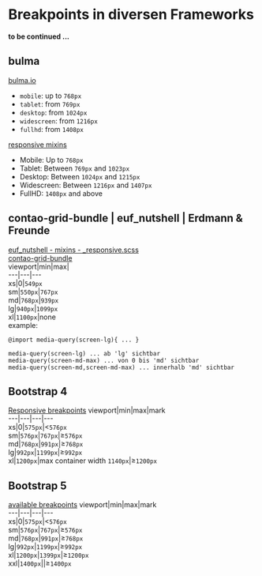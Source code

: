 # Breakpoints in diversen Frameworks  
**to be continued ...**

## bulma  
[bulma.io](https://bulma.io/documentation/overview/responsiveness/#breakpoints)  
* `mobile`: up to `768px`  
* `tablet`: from `769px`  
* `desktop`: from `1024px`  
* `widescreen`: from `1216px`  
* `fullhd`: from `1408px`  

[responsive mixins](https://bulma.io/documentation/utilities/responsive-mixins/)  
* Mobile: Up to `768px`  
* Tablet: Between `769px` and `1023px`  
* Desktop: Between `1024px` and `1215px`  
* Widescreen: Between `1216px` and `1407px`  
* FullHD: `1408px` and above  

## contao-grid-bundle | euf_nutshell | Erdmann & Freunde  
[euf_nutshell - mixins - _responsive.scss](https://github.com/erdmannfreunde/euf_nutshell/blob/master/files/nutshell/scss/mixins/_responsive.scss)  
[contao-grid-bundle](https://github.com/erdmannfreunde/contao-grid-bundle)  
viewport|min|max|  
---|---|---  
xs|0|`549px`   
sm|`550px`|`767px`  
md|`768px`|`939px`  
lg|`940px`|`1099px`  
xl|`1100px`|none  
example:  
```
@import media-query(screen-lg){ ... }
```  
```
media-query(screen-lg) ... ab 'lg' sichtbar
media-query(screen-md-max) ... von 0 bis 'md' sichtbar
media-query(screen-md,screen-md-max) ... innerhalb 'md' sichtbar
```
## Bootstrap 4  
[Responsive breakpoints](https://getbootstrap.com/docs/4.0/layout/overview/#responsive-breakpoints)
viewport|min|max|mark  
---|---|---|---  
xs|0|`575px`|&lt;`576px`  
sm|`576px`|`767px`|&ge;`576px`  
md|`768px`|`991px`|&ge;`768px`  
lg|`992px`|`1199px`|&ge;`992px`  
xl|`1200px`|max container width `1140px`|&ge;`1200px`  

## Bootstrap 5  
[available breakpoints](https://getbootstrap.com/docs/5.0/layout/breakpoints/#available-breakpoints)
viewport|min|max|mark  
---|---|---|---  
xs|0|`575px`|&lt;`576px`  
sm|`576px`|`767px`|&ge;`576px`  
md|`768px`|`991px`|&ge;`768px`  
lg|`992px`|`1199px`|&ge;`992px`  
xl|`1200px`|`1399px`|&ge;`1200px`  
xxl|`1400px`||&ge;`1400px`  

